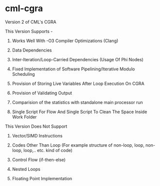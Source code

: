 # cml-cgra

Version 2 of CML's CGRA

This Version Supports -
1. Works Well With -O3 Compiler Optimizations (Clang)

2. Data Dependencies

3. Inter-Iteration/Loop-Carried Dependencies (Usage Of Phi Nodes)

4. Fixed Implementation of Software Pipelining/Iterative Modulo Scheduling

5. Provision of Storing Live Variables After Loop Execution On CGRA

6. Provision of Validating Output

7. Comparision of the statistics with standalone main processor run

8. Single Script For Flow And Single Script To Clean The Space Inside Work Folder


This Version Does Not Support

1. Vector/SIMD Instructions

2. Codes Other Than Loop (For example structure of non-loop, loop, non-loop, loop,.. etc. kind of code)

3. Control Flow (if-then-else)

4. Nested Loops

5. Floating Point Implementation
